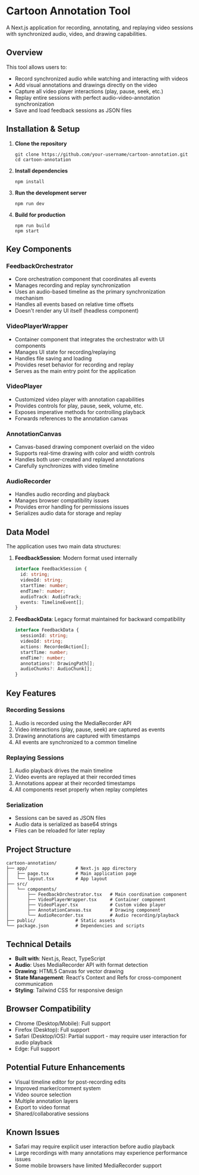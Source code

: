# Cartoon Annotation Tool

A Next.js application for recording, annotating, and replaying video sessions with synchronized audio, video, and drawing capabilities.

## Overview

This tool allows users to:
- Record synchronized audio while watching and interacting with videos
- Add visual annotations and drawings directly on the video
- Capture all video player interactions (play, pause, seek, etc.)
- Replay entire sessions with perfect audio-video-annotation synchronization
- Save and load feedback sessions as JSON files

## Installation & Setup

1. **Clone the repository**
   ```
   git clone https://github.com/your-username/cartoon-annotation.git
   cd cartoon-annotation
   ```

2. **Install dependencies**
   ```
   npm install
   ```

3. **Run the development server**
   ```
   npm run dev
   ```

4. **Build for production**
   ```
   npm run build
   npm start
   ```

## Key Components

### FeedbackOrchestrator
- Core orchestration component that coordinates all events
- Manages recording and replay synchronization
- Uses an audio-based timeline as the primary synchronization mechanism
- Handles all events based on relative time offsets
- Doesn't render any UI itself (headless component)

### VideoPlayerWrapper
- Container component that integrates the orchestrator with UI components
- Manages UI state for recording/replaying
- Handles file saving and loading
- Provides reset behavior for recording and replay
- Serves as the main entry point for the application

### VideoPlayer
- Customized video player with annotation capabilities
- Provides controls for play, pause, seek, volume, etc.
- Exposes imperative methods for controlling playback
- Forwards references to the annotation canvas

### AnnotationCanvas
- Canvas-based drawing component overlaid on the video
- Supports real-time drawing with color and width controls
- Handles both user-created and replayed annotations
- Carefully synchronizes with video timeline

### AudioRecorder
- Handles audio recording and playback
- Manages browser compatibility issues
- Provides error handling for permissions issues
- Serializes audio data for storage and replay

## Data Model

The application uses two main data structures:

1. **FeedbackSession**: Modern format used internally
   ```typescript
   interface FeedbackSession {
     id: string;
     videoId: string;
     startTime: number;
     endTime?: number;
     audioTrack: AudioTrack;
     events: TimelineEvent[];
   }
   ```

2. **FeedbackData**: Legacy format maintained for backward compatibility
   ```typescript
   interface FeedbackData {
     sessionId: string;
     videoId: string;
     actions: RecordedAction[];
     startTime: number;
     endTime?: number;
     annotations?: DrawingPath[];
     audioChunks?: AudioChunk[];
   }
   ```

## Key Features

### Recording Sessions
1. Audio is recorded using the MediaRecorder API
2. Video interactions (play, pause, seek) are captured as events
3. Drawing annotations are captured with timestamps
4. All events are synchronized to a common timeline

### Replaying Sessions
1. Audio playback drives the main timeline
2. Video events are replayed at their recorded times
3. Annotations appear at their recorded timestamps
4. All components reset properly when replay completes

### Serialization
- Sessions can be saved as JSON files
- Audio data is serialized as base64 strings
- Files can be reloaded for later replay

## Project Structure

```
cartoon-annotation/
├── app/                  # Next.js app directory
│   ├── page.tsx          # Main application page
│   └── layout.tsx        # App layout
├── src/
│   └── components/
│       ├── FeedbackOrchestrator.tsx   # Main coordination component
│       ├── VideoPlayerWrapper.tsx     # Container component
│       ├── VideoPlayer.tsx            # Custom video player
│       ├── AnnotationCanvas.tsx       # Drawing component
│       └── AudioRecorder.tsx          # Audio recording/playback
├── public/               # Static assets
└── package.json          # Dependencies and scripts
```

## Technical Details

- **Built with**: Next.js, React, TypeScript
- **Audio**: Uses MediaRecorder API with format detection
- **Drawing**: HTML5 Canvas for vector drawing
- **State Management**: React's Context and Refs for cross-component communication
- **Styling**: Tailwind CSS for responsive design

## Browser Compatibility

- Chrome (Desktop/Mobile): Full support
- Firefox (Desktop): Full support
- Safari (Desktop/iOS): Partial support - may require user interaction for audio playback
- Edge: Full support

## Potential Future Enhancements

- Visual timeline editor for post-recording edits
- Improved marker/comment system
- Video source selection
- Multiple annotation layers
- Export to video format
- Shared/collaborative sessions

## Known Issues

- Safari may require explicit user interaction before audio playback
- Large recordings with many annotations may experience performance issues
- Some mobile browsers have limited MediaRecorder support
